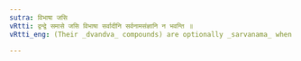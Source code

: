 ```yaml
---
sutra: विभाषा जसि
vRtti: द्वन्द्वे समासे जसि विभाषा सर्वादीनि सर्वनामसंज्ञानि न भवन्ति ॥
vRtti_eng: (Their _dvandva_ compounds) are optionally _sarvanama_ when the nominative plural termination _jas_ follows.

---
```

